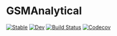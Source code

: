 # GSMAnalytical

[![Stable](https://img.shields.io/badge/docs-stable-blue.svg)](https://dylanfesta.github.io/GSMAnalytical.jl/stable)
[![Dev](https://img.shields.io/badge/docs-dev-blue.svg)](https://dylanfesta.github.io/GSMAnalytical.jl/dev)
[![Build Status](https://travis-ci.com/dylanfesta/GSMAnalytical.jl.svg?branch=master)](https://travis-ci.com/dylanfesta/GSMAnalytical.jl)
[![Codecov](https://codecov.io/gh/dylanfesta/GSMAnalytical.jl/branch/master/graph/badge.svg)](https://codecov.io/gh/dylanfesta/GSMAnalytical.jl)
